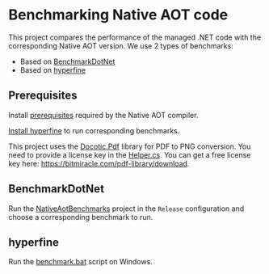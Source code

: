 # Benchmarking Native AOT code

This project compares the performance of the managed .NET code with the corresponding Native AOT version.
We use 2 types of benchmarks:
* Based on [BenchmarkDotNet](https://github.com/dotnet/BenchmarkDotNet)
* Based on [hyperfine](https://github.com/sharkdp/hyperfine)

## Prerequisites

Install [prerequisites](https://docs.microsoft.com/en-us/dotnet/core/deploying/native-aot/#prerequisites) required by the Native AOT compiler.

[Install hyperfine](https://github.com/sharkdp/hyperfine#installation) to run corresponding benchmarks.

This project uses the [Docotic.Pdf](https://bitmiracle.com/pdf-library/) library for PDF to PNG conversion.
You need to provide a license key in the [Helper.cs](/Helper.cs#L15).
You can get a free license key here: https://bitmiracle.com/pdf-library/download.

## BenchmarkDotNet

Run the [NativeAotBenchmarks](/NativeAotBenchmarks) project in the `Release` configuration and
choose a corresponding benchmark to run.

## hyperfine

Run the [benchmark.bat](/NativeAotTestApp/benchmark.bat) script on Windows.